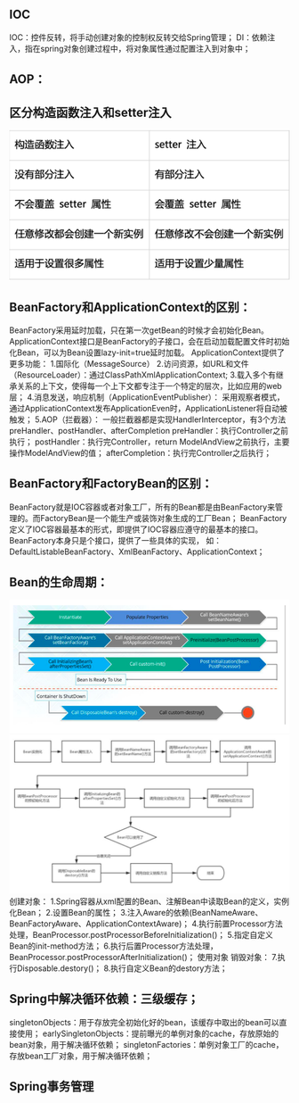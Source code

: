 ## IOC
IOC：控件反转，将手动创建对象的控制权反转交给Spring管理； DI：依赖注入，指在spring对象创建过程中，将对象属性通过配置注入到对象中；

## AOP：

## 区分构造函数注入和setter注入
![img_1.png](img_1.png)

## BeanFactory和ApplicationContext的区别：
BeanFactory采用延时加载，只在第一次getBean的时候才会初始化Bean。 
ApplicationContext接口是BeanFactory的子接口，会在启动加载配置文件时初始化Bean，可以为Bean设置lazy-init=true延时加载。
ApplicationContext提供了更多功能：
1.国际化（MessageSource）
2.访问资源，如URL和文件（ResourceLoader）：通过ClassPathXmlApplicationContext;
3.载入多个有继承关系的上下文，使得每一个上下文都专注于一个特定的层次，比如应用的web层；
4.消息发送，响应机制（ApplicationEventPublisher）：
    采用观察者模式，通过ApplicationContext发布ApplicationEven时，ApplicationListener将自动被触发；
5.AOP（拦截器）：
    一般拦截器都是实现HandlerInterceptor，有3个方法preHandler、postHandler、afterCompletion
    preHandler：执行Controller之前执行；
    postHandler：执行完Controller，return ModelAndView之前执行，主要操作ModelAndView的值；
    afterCompletion：执行完Controller之后执行；

## BeanFactory和FactoryBean的区别：
BeanFactory就是IOC容器或者对象工厂，所有的Bean都是由BeanFactory来管理的。而FactoryBean是一个能生产或装饰对象生成的工厂Bean；
BeanFactory定义了IOC容器最基本的形式，即提供了IOC容器应遵守的最基本的接口。BeanFactory本身只是个接口，提供了一些具体的实现，
如：DefaultListableBeanFactory、XmlBeanFactory、ApplicationContext；


## Bean的生命周期：
![img_2.png](img_2.png)
![img.png](img.png)  
创建对象： 
1.Spring容器从xml配置的Bean、注解Bean中读取Bean的定义，实例化Bean； 
2.设置Bean的属性； 
3.注入Aware的依赖(BeanNameAware、BeanFactoryAware、ApplicationContextAware)；
4.执行前置Processor方法处理，BeanProcessor.postProcessorBeforeInitialization()； 
5.指定自定义Bean的init-method方法；
6.执行后置Processor方法处理，BeanProcessor.postProcessorAfterInitialization()；
使用对象
销毁对象： 
7.执行Disposable.destory()；
8.执行自定义Bean的destory方法；

## Spring中解决循环依赖：三级缓存；
singletonObjects：用于存放完全初始化好的bean，该缓存中取出的bean可以直接使用； 
earlySingletonObjects：提前曝光的单例对象的cache，存放原始的bean对象，用于解决循环依赖；
singletonFactories：单例对象工厂的cache，存放bean工厂对象，用于解决循环依赖；

## Spring事务管理
